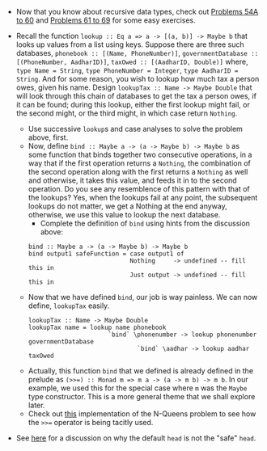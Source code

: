 * Now that you know about recursive data types, check out [Problems 54A to 60](https://wiki.haskell.org/99_questions/54A_to_60) and [Problems 61 to 69](https://wiki.haskell.org/99_questions/61_to_69) for some easy exercises.
* Recall the function `lookup :: Eq a => a -> [(a, b)] -> Maybe b` that looks up values from a list using keys. Suppose there are three such databases, `phonebook :: [(Name, PhoneNumber)]`, `governmentDatabase :: [(PhoneNumber, AadharID)]`, `taxOwed :: [(AadharID, Double)]` where, `type Name = String`, `type PhoneNumber = Integer`, `type AadharID = String`. And for some reason, you wish to lookup how much tax a person owes, given his name. Design `lookupTax :: Name -> Maybe Double` that will look through this chain of databases to get the tax a person owes, if it can be found; during this lookup, either the first lookup might fail, or the second might, or the third might, in which case return `Nothing`.
  * Use successive `lookup`s and case analyses to solve the problem above, first.
  * Now, define `bind :: Maybe a -> (a -> Maybe b) -> Maybe b` as some function that binds together two consecutive operations, in a way that if the first operation returns a `Nothing`, the combination of the second operation along with the first returns a `Nothing` as well and otherwise, it takes this value, and feeds it in to the second operation. Do you see any resemblence of this pattern with that of the lookups? Yes, when the lookups fail at any point, the subsequent lookups do not matter, we get a Nothing at the end anyway, otherwise, we use this value to lookup the next database.
    * Complete the definition of `bind` using hints from the discussion above:
    ```
    bind :: Maybe a -> (a -> Maybe b) -> Maybe b
    bind output1 safeFunction = case output1 of
                                Nothing     -> undefined -- fill this in
                                Just output -> undefined -- fill this in
    ```
  * Now that we have defined `bind`, our job is way painless. We can now define, `lookupTax` easily.
    ```
    lookupTax :: Name -> Maybe Double
    lookupTax name = lookup name phonebook
                          `bind` \phonenumber -> lookup phonenumber governmentDatabase
                                  `bind` \aadhar -> lookup aadhar taxOwed
    ```
  * Actually, this function `bind` that we defined is already defined in the prelude as `(>>=) :: Monad m => m a -> (a -> m b) -> m b`. In our example, we used this for the special case where `m` was the `Maybe` type constructor. This is a more general theme that we shall explore later.
  * Check out [this](https://codereview.stackexchange.com/questions/177823/n-queens-with-haskell) implementation of the N-Queens problem to see how the `>>=` operator is being tacitly used.

* See [here](https://stackoverflow.com/questions/6364409/why-does-haskells-head-crash-on-an-empty-list-or-why-doesnt-it-return-an) for a discussion on why the default `head` is not the "safe" `head`.
